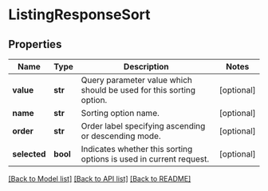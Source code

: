 # ListingResponseSort

## Properties
Name | Type | Description | Notes
------------ | ------------- | ------------- | -------------
**value** | **str** | Query parameter value which should be used for this sorting option. | [optional] 
**name** | **str** | Sorting option name. | [optional] 
**order** | **str** | Order label specifying ascending or descending mode. | [optional] 
**selected** | **bool** | Indicates whether this sorting options is used in current request. | [optional] 

[[Back to Model list]](../README.md#documentation-for-models) [[Back to API list]](../README.md#documentation-for-api-endpoints) [[Back to README]](../README.md)


